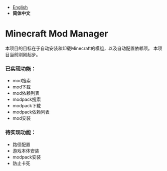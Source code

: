  * [English](https://github.com/reserveword/Minecraft-Mod-Manager/blob/master/README.en.md)
 * **简体中文**

# Minecraft Mod Manager
本项目的目标在于自动安装和卸载Minecraft的模组，以及自动配置依赖项。
本项目当前刚刚起步。

### 已实现功能：
 - mod搜索
 - mod下载
 - mod依赖列表
 - modpack搜索
 - modpack下载
 - modpack依赖列表
 - mod安装

### 待实现功能：
 - 路径配置
 - 游戏本体安装
 - modpack安装
 - 防止卡死